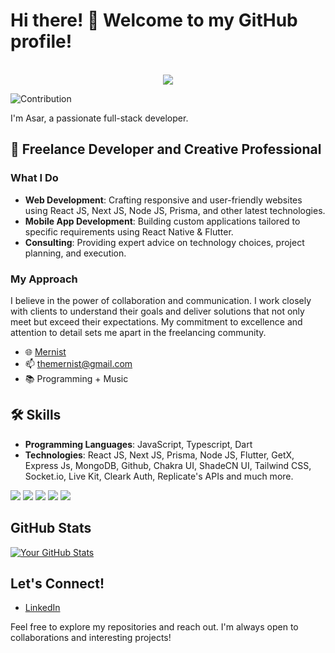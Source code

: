 # Hi there! 👋  Welcome to my GitHub profile!
<br/>
<div width=100% align=center>
<img  src=https://camo.githubusercontent.com/19db51af5f90f1b152bc0b9078f5fe97053955be5074f03f17019c70345bdcdb/68747470733a2f2f6d69726f2e6d656469756d2e636f6d2f6d61782f313336302f302a37513379765349765f7430696f4a2d5a2e676966 />
  
</div>


![Contribution](https://github.com/asar109/asar109/blob/output/github-contribution-grid-snake-dark.svg)
<br/>

I'm Asar, a passionate full-stack developer.

## 💼 Freelance Developer and Creative Professional

### What I Do

- **Web Development**: Crafting responsive and user-friendly websites using React JS, Next JS, Node JS, Prisma, and other latest technologies.
- **Mobile App Development**: Building custom applications tailored to specific requirements using React Native & Flutter.
- **Consulting**: Providing expert advice on technology choices, project planning, and execution.

### My Approach

I believe in the power of collaboration and communication. I work closely with clients to understand their goals and deliver solutions that not only meet but exceed their expectations. My commitment to excellence and attention to detail sets me apart in the freelancing community.

- 🌐 [Mernist](https://mernist.me)
- 📫 themernist@gmail.com
- 📚 Programming + Music 

## 🛠️ Skills

- **Programming Languages**: JavaScript, Typescript, Dart
- **Technologies**: React JS, Next JS, Prisma, Node JS, Flutter, GetX, Express Js, MongoDB, Github, Chakra UI, ShadeCN UI, Tailwind CSS, Socket.io, Live Kit, Cleark Auth, Replicate's APIs and much more.

![](https://img.shields.io/badge/Code-TypeScript-informational?style=flat&color=informational)
![](https://img.shields.io/badge/Code-JavaScript-informational?style=flat&color=informational&logo=javascript)
![](https://img.shields.io/badge/Code-React-informational?style=flat&color=informational&logo=react)
![](https://img.shields.io/badge/Code-EcmaScript-informational?style=flat&color=informational)
![](https://img.shields.io/badge/Code-Node-informational?style=flat&color=informational&logo=node.js)



## GitHub Stats

[![Your GitHub Stats](https://github-readme-stats.vercel.app/api?username=asar109&show_icons=true&theme=radical)](https://github.com/109)

## Let's Connect!

- [LinkedIn](www.linkedin.com/in/asar109)


Feel free to explore my repositories and reach out. I'm always open to collaborations and interesting projects!


